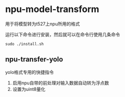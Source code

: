 # npu-model-transform
用于将模型转为t527上npu所用的格式

运行以下命令进行安装，然后就可以在命令行使用几条命令
```shell
sudo ./install.sh
```

## npu-transfer-yolo
yolo格式专用的快捷指令
1. 启用npu自带的前处理对输入数据自动转为浮点数
2. 设置为uint8量化

